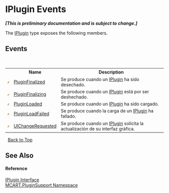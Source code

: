 # IPlugin Events
 _**\[This is preliminary documentation and is subject to change.\]**_

The <a href="4ee0e2a7-cfcb-eb2f-49cb-5ac7500b7e3d">IPlugin</a> type exposes the following members.


## Events
&nbsp;<table><tr><th></th><th>Name</th><th>Description</th></tr><tr><td>![Public event](media/pubevent.gif "Public event")</td><td><a href="24202360-8f75-be7e-6817-c02af8151613">PluginFinalized</a></td><td>
Se produce cuando un <a href="4ee0e2a7-cfcb-eb2f-49cb-5ac7500b7e3d">IPlugin</a> ha sido desechado.</td></tr><tr><td>![Public event](media/pubevent.gif "Public event")</td><td><a href="57bc523a-fa44-cd11-9349-a7fe78d14dc9">PluginFinalizing</a></td><td>
Se produce cuando un <a href="4ee0e2a7-cfcb-eb2f-49cb-5ac7500b7e3d">IPlugin</a> está por ser deshechado.</td></tr><tr><td>![Public event](media/pubevent.gif "Public event")</td><td><a href="2c633ce3-ce6e-4368-045b-c54b3c4429ca">PluginLoaded</a></td><td>
Se produce cuando un <a href="4ee0e2a7-cfcb-eb2f-49cb-5ac7500b7e3d">IPlugin</a> ha sido cargado.</td></tr><tr><td>![Public event](media/pubevent.gif "Public event")</td><td><a href="b6592c6c-bf8a-5bd4-1825-4fcd91066822">PluginLoadFailed</a></td><td>
Se produce cuando la carga de un <a href="4ee0e2a7-cfcb-eb2f-49cb-5ac7500b7e3d">IPlugin</a> ha fallado.</td></tr><tr><td>![Public event](media/pubevent.gif "Public event")</td><td><a href="43785423-5ff6-9a36-a667-3ff296860430">UIChangeRequested</a></td><td>
Se produce cuando un <a href="4ee0e2a7-cfcb-eb2f-49cb-5ac7500b7e3d">IPlugin</a> solicita la actualización de su interfaz gráfica.</td></tr></table>&nbsp;
<a href="#iplugin-events">Back to Top</a>

## See Also


#### Reference
<a href="4ee0e2a7-cfcb-eb2f-49cb-5ac7500b7e3d">IPlugin Interface</a><br /><a href="4abc7841-aae2-1ecc-94fa-a3d251746bda">MCART.PluginSupport Namespace</a><br />